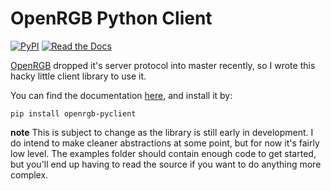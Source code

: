 # OpenRGB Python Client

[![PyPI](https://img.shields.io/pypi/v/OpenRGB-PyClient?style=flat-square)](https://pypi.org/project/OpenRGB-PyClient/)
[![Read the Docs](https://img.shields.io/readthedocs/openrgb-pyclient?style=flat-square)](https://openrgb-pyclient.readthedocs.io/en/latest/)

[OpenRGB](https://gitlab.com/CalcProgrammer1/OpenRGB) 
dropped it's server protocol into master recently, so
I wrote this hacky little client library to use it.

You can find the documentation [here](https://openrgb-pyclient.readthedocs.io/en/latest/), and install it by:

```
pip install openrgb-pyclient
```

**note** This is subject to change as the library is still early in development.
I do intend to make cleaner abstractions at some point, but for now it's fairly
low level. The examples folder should contain enough code to get started, but
you'll end up having to read the source if you want to do anything more complex.

